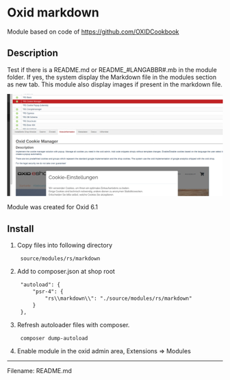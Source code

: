 # Oxid markdown

Module based on code of https://github.com/OXIDCookbook

## Description

Test if there is a README.md or README_#LANGABBR#.mb in the module folder. If yes, the system display the Markdown file 
in the modules section as new tab. This module also display images if present in the markdown file.

![](settings1.png)

Module was created for Oxid 6.1

## Install
1. Copy files into following directory
        
        source/modules/rs/markdown
        
2. Add to composer.json at shop root
  
        "autoload": {
            "psr-4": {
                "rs\\markdown\\": "./source/modules/rs/markdown"
            }
        },

3. Refresh autoloader files with composer.

        composer dump-autoload
        
4. Enable module in the oxid admin area, Extensions => Modules

---

Filename: README.md